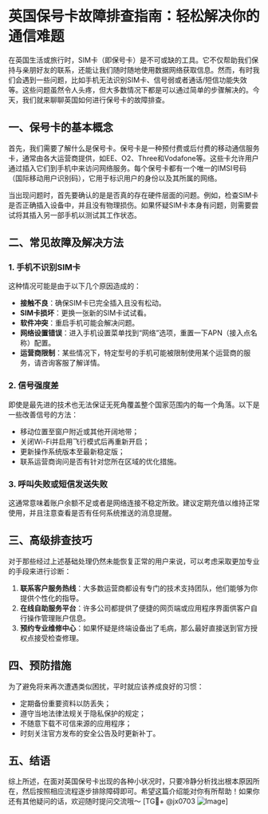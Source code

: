 # 英国保号卡故障排查指南：轻松解决你的通信难题

在英国生活或旅行时，SIM卡（即保号卡）是不可或缺的工具。它不仅帮助我们保持与亲朋好友的联系，还能让我们随时随地使用数据网络获取信息。然而，有时我们会遇到一些问题，比如手机无法识别SIM卡、信号弱或者通话/短信功能失效等。这些问题虽然令人头疼，但大多数情况下都是可以通过简单的步骤解决的。今天，我们就来聊聊英国如何进行保号卡的故障排查。

## 一、保号卡的基本概念

首先，我们需要了解什么是保号卡。保号卡是一种预付费或后付费的移动通信服务卡，通常由各大运营商提供，如EE、O2、Three和Vodafone等。这些卡允许用户通过插入它们到手机中来访问网络服务。每个保号卡都有一个唯一的IMSI号码（国际移动用户识别码），它用于标识用户的身份以及其所属的网络。

当出现问题时，首先要确认的是是否真的存在硬件层面的问题。例如，检查SIM卡是否正确插入设备中，并且没有物理损伤。如果怀疑SIM卡本身有问题，则需要尝试将其插入另一部手机以测试其工作状态。

## 二、常见故障及解决方法

### 1. 手机不识别SIM卡

这种情况可能是由于以下几个原因造成的：
- **接触不良**：确保SIM卡已完全插入且没有松动。
- **SIM卡损坏**：更换一张新的SIM卡试试看。
- **软件冲突**：重启手机可能会解决问题。
- **网络设置错误**：进入手机设置菜单找到“网络”选项，重置一下APN（接入点名称）配置。
- **运营商限制**：某些情况下，特定型号的手机可能被限制使用某个运营商的服务，请咨询客服了解详情。

### 2. 信号强度差

即使是最先进的技术也无法保证无死角覆盖整个国家范围内的每一个角落。以下是一些改善信号的方法：
- 移动位置至窗户附近或其他开阔地带；
- 关闭Wi-Fi并启用飞行模式后再重新开启；
- 更新操作系统版本至最新稳定版；
- 联系运营商询问是否有针对您所在区域的优化措施。

### 3. 呼叫失败或短信发送失败

这通常意味着账户余额不足或者是网络连接不稳定所致。建议定期充值以维持正常使用，并且注意查看是否有任何系统推送的消息提醒。

## 三、高级排查技巧

对于那些经过上述基础处理仍然未能恢复正常的用户来说，可以考虑采取更加专业的手段来进行诊断：

1. **联系客户服务热线**：大多数运营商都设有专门的技术支持团队，他们能够为你提供个性化的指导。
2. **在线自助服务平台**：许多公司都提供了便捷的网页端或应用程序界面供客户自行操作管理账户信息。
3. **预约专业维修中心**：如果怀疑是终端设备出了毛病，那么最好直接送到官方授权点接受检查修理。

## 四、预防措施

为了避免将来再次遭遇类似困扰，平时就应该养成良好的习惯：
- 定期备份重要资料以防丢失；
- 遵守当地法律法规关于隐私保护的规定；
- 不随意下载不可信来源的应用程序；
- 时刻关注官方发布的安全公告及时更新补丁。

## 五、结语

综上所述，在面对英国保号卡出现的各种小状况时，只要冷静分析找出根本原因所在，然后按照相应流程逐步排除障碍即可。希望这篇介绍能对你有所帮助！如果你还有其他疑问的话，欢迎随时提问交流哦～ [TG💪+ @jx0703 ![Image](https://github.com/user-attachments/assets/dbca1d08-cadb-493c-b0ec-ad6f7a83f270)]